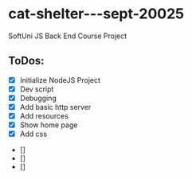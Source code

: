 # cat-shelter---sept-20025
SoftUni JS Back End Course Project

## ToDos:
 - [x] Initialize NodeJS Project
 - [x] Dev script
 - [x] Debugging
 - [x] Add basic http server
 - [x] Add resources
 - [x] Show home page
 - [x] Add css
 - [] 
 - [] 
 - [] 
